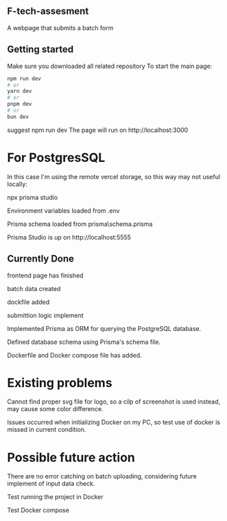 ## F-tech-assesment

A webpage that submits a batch form

## Getting started
Make sure you downloaded all related repository
To start the main page:
```bash
npm run dev
# or
yarn dev
# or
pnpm dev
# or
bun dev
```
suggest npm run dev
The page will run on http://localhost:3000

# For PostgresSQL 

In this case I'm using the remote vercel storage, so this way may not useful locally:

npx prisma studio

Environment variables loaded from .env

Prisma schema loaded from prisma\schema.prisma

Prisma Studio is up on http://localhost:5555

## Currently Done
frontend page has finished

batch data created

dockfile added

submittion logic implement

Implemented Prisma as ORM for querying the PostgreSQL database.

Defined database schema using Prisma's schema file.

Dockerfile and Docker compose file has added.

# Existing problems

Cannot find proper svg file for logo, so a cilp of screenshot is used instead, may cause some color difference.

Issues occurred when initializing Docker on my PC, so test use of docker is missed in current condition.

# Possible future action

There are no error catching on batch uploading, considering future implement of input data check.

Test running the project in Docker

Test Docker compose
